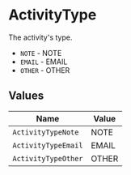 # ActivityType

The activity's type.

* `NOTE` - NOTE
* `EMAIL` - EMAIL
* `OTHER` - OTHER


## Values

| Name                | Value               |
| ------------------- | ------------------- |
| `ActivityTypeNote`  | NOTE                |
| `ActivityTypeEmail` | EMAIL               |
| `ActivityTypeOther` | OTHER               |